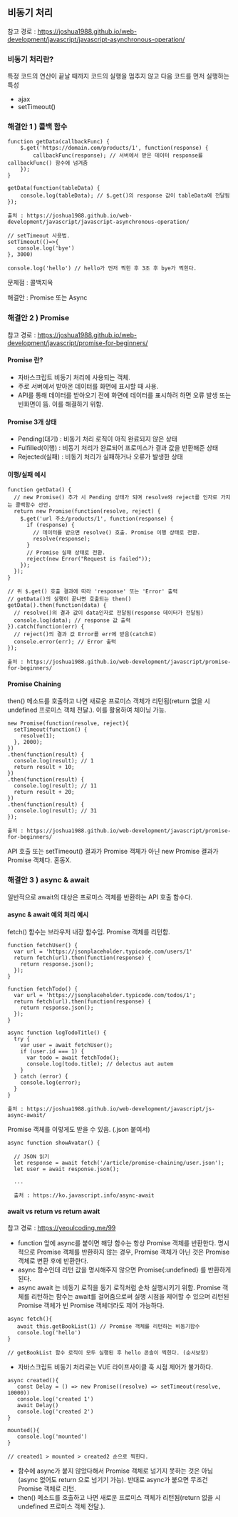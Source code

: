 ## 비동기 처리
참고 경로 : https://joshua1988.github.io/web-development/javascript/javascript-asynchronous-operation/
### 비동기 처리란?
특정 코드의 연산이 끝날 때까지 코드의 실행을 멈추지 않고 다음 코드를 먼저 실행하는 특성

* ajax
* setTimeout()

### 해결안 1 ) 콜백 함수
```
function getData(callbackFunc) {
	$.get('https://domain.com/products/1', function(response) {
		callbackFunc(response); // 서버에서 받은 데이터 response를 callbackFunc() 함수에 넘겨줌
	});
}

getData(function(tableData) {
	console.log(tableData); // $.get()의 response 값이 tableData에 전달됨
});

출처 : https://joshua1988.github.io/web-development/javascript/javascript-asynchronous-operation/
```
```
// setTimeout 사용법.
setTimeout(()=>{
   console.log('bye')
}, 3000)

console.log('hello') // hello가 먼저 찍힌 후 3초 후 bye가 찍힌다.
```
문제점 : 콜백지옥

해결안 : Promise 또는 Async

### 해결안 2 ) Promise
참고 경로 : https://joshua1988.github.io/web-development/javascript/promise-for-beginners/
#### Promise 란?
* 자바스크립트 비동기 처리에 사용되는 객체.
* 주로 서버에서 받아온 데이터를 화면에 표시할 때 사용.
* API를 통해 데이터를 받아오기 전에 화면에 데이터를 표시하려 하면 오류 발생 또는 빈화면이 뜸. 이를 해결하기 위함.

#### Promise 3개 상태
* Pending(대기) : 비동기 처리 로직이 아직 완료되지 않은 상태
* Fulfilled(이행) : 비동기 처리가 완료되어 프로미스가 결과 값을 반환해준 상태
* Rejected(실패) : 비동기 처리가 실패하거나 오류가 발생한 상태

#### 이행/실패 예시
```
function getData() {
  // new Promise() 추가 시 Pending 상태가 되며 resolve와 reject를 인자로 가지는 콜백함수 선언.
  return new Promise(function(resolve, reject) {
    $.get('url 주소/products/1', function(response) {
      if (response) {
        // 데이터를 받으면 resolve() 호출. Promise 이행 상태로 전환.
        resolve(response);
      }
      // Promise 실패 상태로 전환.
      reject(new Error("Request is failed"));
    });
  });
}

// 위 $.get() 호출 결과에 따라 'response' 또는 'Error' 출력
// getData()의 실행이 끝나면 호출되는 then()
getData().then(function(data) {
  // resolve()의 결과 값이 data인자로 전달됨(response 데이터가 전달됨)
  console.log(data); // response 값 출력
}).catch(function(err) {
  // reject()의 결과 값 Error를 err에 받음(catch로)
  console.error(err); // Error 출력
});

출처 : https://joshua1988.github.io/web-development/javascript/promise-for-beginners/
```

#### Promise Chaining
then() 메소드를 호출하고 나면 새로운 프로미스 객체가 리턴됨(return 없을 시 undefined 프로미스 객체 전달.). 이를 활용하여 체이닝 가능.
```
new Promise(function(resolve, reject){
  setTimeout(function() {
    resolve(1);
  }, 2000);
})
.then(function(result) {
  console.log(result); // 1
  return result + 10;
})
.then(function(result) {
  console.log(result); // 11
  return result + 20;
})
.then(function(result) {
  console.log(result); // 31
});

출처 : https://joshua1988.github.io/web-development/javascript/promise-for-beginners/
```
API 호출 또는 setTimeout() 결과가 Promise 객체가 아닌 new Promise 결과가 Promise 객체다. 혼동X.

### 해결안 3 ) async & await
일반적으로 await의 대상은 프로미스 객체를 반환하는 API 호출 함수다.

#### async & await 예외 처리 예시
fetch() 함수는 브라우저 내장 함수임. Promise 객체를 리턴함.
```
function fetchUser() {
  var url = 'https://jsonplaceholder.typicode.com/users/1'
  return fetch(url).then(function(response) {
    return response.json();
  });
}

function fetchTodo() {
  var url = 'https://jsonplaceholder.typicode.com/todos/1';
  return fetch(url).then(function(response) {
    return response.json();
  });
}

async function logTodoTitle() {
  try {
    var user = await fetchUser();
    if (user.id === 1) {
      var todo = await fetchTodo();
      console.log(todo.title); // delectus aut autem
    }
  } catch (error) {
    console.log(error);
  }
}

출처 : https://joshua1988.github.io/web-development/javascript/js-async-await/
```
Promise 객체를 이렇게도 받을 수 있음. (.json 붙여서)
```
async function showAvatar() {

  // JSON 읽기
  let response = await fetch('/article/promise-chaining/user.json');
  let user = await response.json();
  
  ...
  
  출처 : https://ko.javascript.info/async-await
```

#### await vs return vs return await
참고 경로 : https://yeoulcoding.me/99

* function 앞에 async를 붙이면 해당 함수는 항상 Promise 객체를 반환한다. 명시적으로 Promise 객체를 반환하지 않는 경우, Promise 객체가 아닌 것은 Promise 객체로 변환 후에 반환한다.
* async 함수인데 리턴 값을 명시해주지 않으면 Promise{<resolved>:undefined} 를 반환하게 된다.
* async await 는 비동기 로직을 동기 로직처럼 순차 실행시키기 위함.
  Promise 객체를 리턴하는 함수는 await를 걸어줌으로써 실행 시점을 제어할 수 있으며 리턴된 Promise 객체가 빈 Promise 객체더라도 제어 가능하다.

```
async fetch(){
   await this.getBookList(1) // Promise 객체를 리턴하는 비동기함수
   console.log('hello')
}

// getBookList 함수 로직이 모두 실행된 후 hello 콘솔이 찍힌다. (순서보장)
```
* 자바스크립트 비동기 처리로는 VUE 라이프사이클 훅 시점 제어가 불가하다.
```
async created(){
   const Delay = () => new Promise((resolve) => setTimeout(resolve, 10000))
   console.log('created 1')
   await Delay()
   console.log('created 2')
}
	
mounted(){
   console.log('mounted')	
}
	
// created1 > mounted > created2 순으로 찍힌다.
```
* 함수에 async가 붙지 않았다해서 Promise 객체로 넘기지 못하는 것은 아님(async 없어도 return 으로 넘기기 가능). 반대로 async가 붙으면 무조건 Promise 객체로 리턴.
* then() 메소드를 호출하고 나면 새로운 프로미스 객체가 리턴됨(return 없을 시 undefined 프로미스 객체 전달.).
